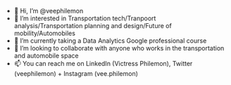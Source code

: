- 👋 Hi, I’m @veephilemon
- 👀 I’m interested in Transportation tech/Tranpoort analysis/Transportation planning and design/Future of mobility/Automobiles
- 🌱 I’m currently taking a Data Analytics Google professional course
- 💞️ I’m looking to collaborate with anyone who works in the transportation and automobile space
- 📫 You can reach me on LinkedIn (Victress Philemon), Twitter (veephilemon) + Instagram (vee.philemon)

<!---
veephilemon/veephilemon is a ✨ special ✨ repository because its `README.md` (this file) appears on your GitHub profile.
You can click the Preview link to take a look at your changes.
--->
